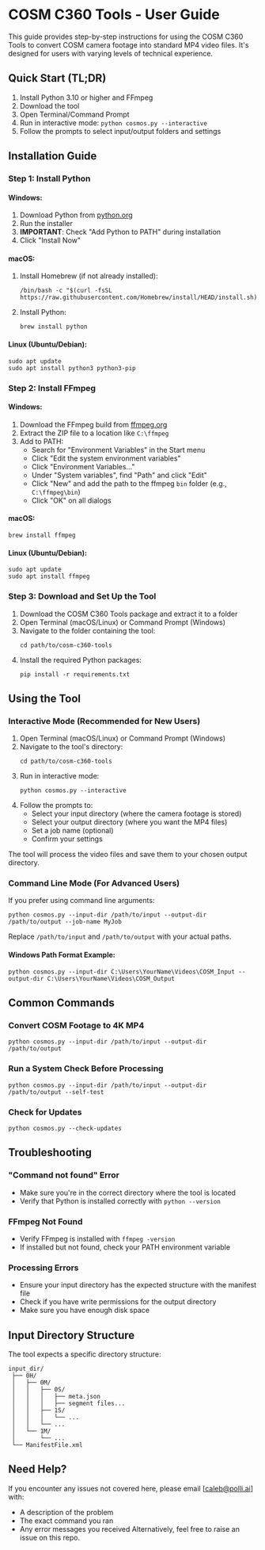 # COSM C360 Tools - User Guide

This guide provides step-by-step instructions for using the COSM C360 Tools to convert COSM camera footage into standard MP4 video files. It's designed for users with varying levels of technical experience.

## Quick Start (TL;DR)

1. Install Python 3.10 or higher and FFmpeg
2. Download the tool
3. Open Terminal/Command Prompt
4. Run in interactive mode: `python cosmos.py --interactive`
5. Follow the prompts to select input/output folders and settings

## Installation Guide

### Step 1: Install Python

#### Windows:
1. Download Python from [python.org](https://www.python.org/downloads/)
2. Run the installer
3. **IMPORTANT**: Check "Add Python to PATH" during installation
4. Click "Install Now"

#### macOS:
1. Install Homebrew (if not already installed):
   ```
   /bin/bash -c "$(curl -fsSL https://raw.githubusercontent.com/Homebrew/install/HEAD/install.sh)"
   ```
2. Install Python:
   ```
   brew install python
   ```

#### Linux (Ubuntu/Debian):
```
sudo apt update
sudo apt install python3 python3-pip
```

### Step 2: Install FFmpeg

#### Windows:
1. Download the FFmpeg build from [ffmpeg.org](https://ffmpeg.org/download.html)
2. Extract the ZIP file to a location like `C:\ffmpeg`
3. Add to PATH:
   - Search for "Environment Variables" in the Start menu
   - Click "Edit the system environment variables"
   - Click "Environment Variables..."
   - Under "System variables", find "Path" and click "Edit"
   - Click "New" and add the path to the ffmpeg `bin` folder (e.g., `C:\ffmpeg\bin`)
   - Click "OK" on all dialogs

#### macOS:
```
brew install ffmpeg
```

#### Linux (Ubuntu/Debian):
```
sudo apt update
sudo apt install ffmpeg
```

### Step 3: Download and Set Up the Tool

1. Download the COSM C360 Tools package and extract it to a folder
2. Open Terminal (macOS/Linux) or Command Prompt (Windows)
3. Navigate to the folder containing the tool:
   ```
   cd path/to/cosm-c360-tools
   ```
4. Install the required Python packages:
   ```
   pip install -r requirements.txt
   ```

## Using the Tool

### Interactive Mode (Recommended for New Users)

1. Open Terminal (macOS/Linux) or Command Prompt (Windows)
2. Navigate to the tool's directory:
   ```
   cd path/to/cosm-c360-tools
   ```
3. Run in interactive mode:
   ```
   python cosmos.py --interactive
   ```
4. Follow the prompts to:
   - Select your input directory (where the camera footage is stored)
   - Select your output directory (where you want the MP4 files)
   - Set a job name (optional)
   - Confirm your settings

The tool will process the video files and save them to your chosen output directory.

### Command Line Mode (For Advanced Users)

If you prefer using command line arguments:

```
python cosmos.py --input-dir /path/to/input --output-dir /path/to/output --job-name MyJob
```

Replace `/path/to/input` and `/path/to/output` with your actual paths.

#### Windows Path Format Example:
```
python cosmos.py --input-dir C:\Users\YourName\Videos\COSM_Input --output-dir C:\Users\YourName\Videos\COSM_Output
```

## Common Commands

### Convert COSM Footage to 4K MP4

```
python cosmos.py --input-dir /path/to/input --output-dir /path/to/output
```

### Run a System Check Before Processing

```
python cosmos.py --input-dir /path/to/input --output-dir /path/to/output --self-test
```

### Check for Updates

```
python cosmos.py --check-updates
```

## Troubleshooting

### "Command not found" Error

- Make sure you're in the correct directory where the tool is located
- Verify that Python is installed correctly with `python --version`

### FFmpeg Not Found

- Verify FFmpeg is installed with `ffmpeg -version`
- If installed but not found, check your PATH environment variable

### Processing Errors

- Ensure your input directory has the expected structure with the manifest file
- Check if you have write permissions for the output directory
- Make sure you have enough disk space

## Input Directory Structure

The tool expects a specific directory structure:

```
input_dir/
 ├── 0H/
 │   ├── 0M/
 │   │   ├── 0S/
 │   │   │   ├── meta.json
 │   │   │   ├── segment files...
 │   │   ├── 1S/
 │   │   │   └── ...
 │   │   └── ...
 │   └── 1M/
 │       └── ...
 └── ManifestFile.xml
```

## Need Help?

If you encounter any issues not covered here, please email [caleb@polli.ai] with:
- A description of the problem
- The exact command you ran
- Any error messages you received
Alternatively, feel free to raise an issue on this repo.